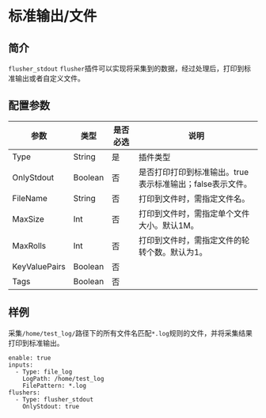 # 标准输出/文件

## 简介

`flusher_stdout` `flusher`插件可以实现将采集到的数据，经过处理后，打印到标准输出或者自定义文件。

## 配置参数

| 参数            | 类型      | 是否必选 | 说明                                |
| ------------- | ------- | ---- | --------------------------------- |
| Type          | String  | 是    | 插件类型                              |
| OnlyStdout    | Boolean | 否    | 是否打印打印到标准输出。true表示标准输出；false表示文件。 |
| FileName      | String  | 否    | 打印到文件时，需指定文件名。                    |
| MaxSize       | Int     | 否    | 打印到文件时，需指定单个文件大小。默认1M。            |
| MaxRolls      | Int     | 否    | 打印到文件时，需指定文件的轮转个数。默认为1。           |
| KeyValuePairs | Boolean | 否    |                                   |
| Tags          | Boolean | 否    |                                   |

## 样例

采集`/home/test_log/`路径下的所有文件名匹配`*.log`规则的文件，并将采集结果打印到标准输出。

```
enable: true
inputs:
  - Type: file_log
    LogPath: /home/test_log
    FilePattern: *.log
flushers:
  - Type: flusher_stdout
    OnlyStdout: true
```
